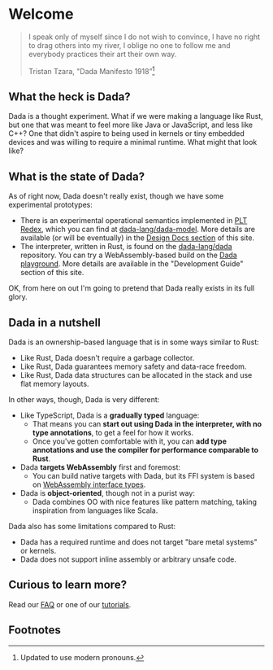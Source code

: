 # Welcome

> I speak only of myself since I do not wish to convince, I have no right to drag others into my river, I oblige no one to follow me and everybody practices their art their own way.
> 
> Tristan Tzara, "Dada Manifesto 1918”[^1]

## What the heck is Dada?

Dada is a thought experiment. What if we were making a language like Rust, but one that was meant to feel more like Java or JavaScript, and less like C++? One that didn't aspire to being used in kernels or tiny embedded devices and was willing to require a minimal runtime. What might that look like?

## What is the state of Dada?

As of right now, Dada doesn't really exist, though we have some experimental prototypes:

* There is an experimental operational semantics implemented in [PLT Redex], which you can find at [dada-lang/dada-model](https://github.com/dada-lang/dada-model/). More details are available (or will be eventually) in the [Design Docs section](/docs/design_docs) of this site.
* The interpreter, written in Rust, is found on the [dada-lang/dada](https://github.com/dada-lang/dada) repository. You can try a WebAssembly-based build on the [Dada playground](https://dada-lang.org/playground). More details are available in the "Development Guide" section of this site.

[PLT Redex]: https://redex.racket-lang.org/why-redex.html

OK, from here on out I'm going to pretend that Dada really exists in its full glory.

## Dada in a nutshell

Dada is an ownership-based language that is in some ways similar to Rust:

* Like Rust, Dada doesn't require a garbage collector.
* Like Rust, Dada guarantees memory safety and data-race freedom.
* Like Rust, Dada data structures can be allocated in the stack and use flat memory layouts.

In other ways, though, Dada is very different:

* Like TypeScript, Dada is a **gradually typed** language:
    * That means you can **start out using Dada in the interpreter, with no type annotations**, to get a feel for how it works.
    * Once you've gotten comfortable with it, you can **add type annotations and use the compiler for performance comparable to Rust**.
* Dada **targets WebAssembly** first and foremost:
    * You can build native targets with Dada, but its FFI system is based on [WebAssembly interface types](https://hacks.mozilla.org/2019/08/webassembly-interface-types/).
* Dada is **object-oriented**, though not in a purist way:
    * Dada combines OO with nice features like pattern matching, taking inspiration from languages like Scala.

Dada also has some limitations compared to Rust:

* Dada has a required runtime and does not target "bare metal systems" or kernels.
* Dada does not support inline assembly or arbitrary unsafe code.

## Curious to learn more?

Read our [FAQ](./about/faq) or one of our [tutorials](/docs/tutorials/).

## Footnotes

[^1]: Updated to use modern pronouns.